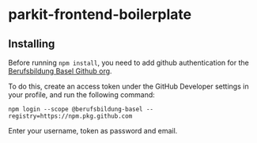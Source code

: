 # parkit-frontend-boilerplate

## Installing

Before running `npm install`, you need to add github authentication for the [Berufsbildung Basel Github org](https://github.com/berufsbildung-basel).

To do this, create an access token under the GitHub Developer settings in your profile, and run the following command:

`npm login --scope @berufsbildung-basel --registry=https://npm.pkg.github.com`

Enter your username, token as password and email.
